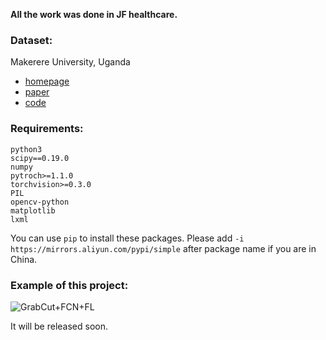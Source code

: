 **All the work was done in JF healthcare.**


### Dataset:

Makerere University, Uganda

- [homepage](http://air.ug/microscopy/)
- [paper](http://proceedings.mlr.press/v56/Quinn16.pdf)
- [code](https://github.com/jqug/microscopy-object-detection/blob/master/CNN%20training%20%26%20evaluation%20-%20tuberculosis.ipynb)

### Requirements:

```
python3
scipy==0.19.0
numpy
pytroch>=1.1.0
torchvision>=0.3.0
PIL
opencv-python
matplotlib
lxml
```
You can use `pip` to install these packages. Please add `-i https://mirrors.aliyun.com/pypi/simple` after package name if you are in China. 


### Example of this project:
![GrabCut+FCN+FL](https://raw.githubusercontent.com/Richardyu114/weakly-segmentation-with-bounding-box/master/img/5.png)

It will be released soon.
